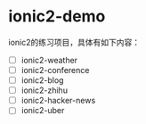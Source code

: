 # ionic2-demo

ionic2的练习项目，具体有如下内容：

- [ ] ionic2-weather
- [ ] ionic2-conference
- [ ] ionic2-blog
- [ ] ionic2-zhihu
- [ ] ionic2-hacker-news
- [ ] ionic2-uber
